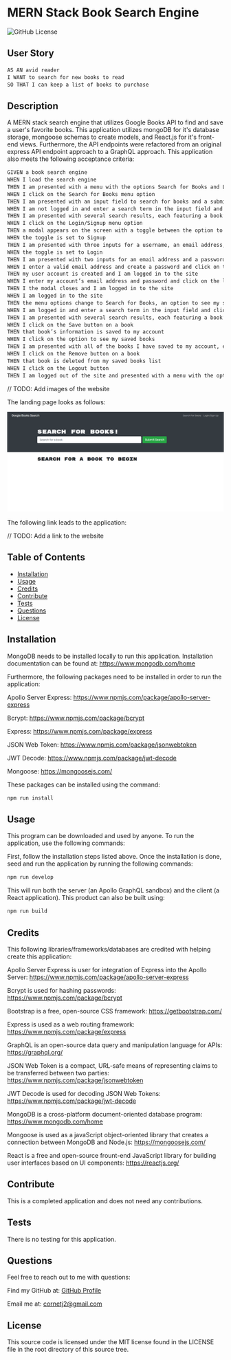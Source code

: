 # MERN Stack Book Search Engine

![GitHub License](https://img.shields.io/badge/License-MIT-green?style=plastic)

## User Story

```md
AS AN avid reader
I WANT to search for new books to read
SO THAT I can keep a list of books to purchase
```

## Description

A MERN stack search engine that utilizes Google Books API to find and save a user's favorite books. This application utilizes mongoDB for it's database storage, mongoose schemas to create models, and React.js for it's front-end views. Furthermore, the API endpoints were refactored from an original express API endpoint approach to a GraphQL approach. This application also meets the following acceptance criteria:

```md
GIVEN a book search engine
WHEN I load the search engine
THEN I am presented with a menu with the options Search for Books and Login/Signup and an input field to search for books and a submit button
WHEN I click on the Search for Books menu option
THEN I am presented with an input field to search for books and a submit button
WHEN I am not logged in and enter a search term in the input field and click the submit button
THEN I am presented with several search results, each featuring a book’s title, author, description, image, and a link to that book on the Google Books site
WHEN I click on the Login/Signup menu option
THEN a modal appears on the screen with a toggle between the option to log in or sign up
WHEN the toggle is set to Signup
THEN I am presented with three inputs for a username, an email address, and a password, and a signup button
WHEN the toggle is set to Login
THEN I am presented with two inputs for an email address and a password and login button
WHEN I enter a valid email address and create a password and click on the signup button
THEN my user account is created and I am logged in to the site
WHEN I enter my account’s email address and password and click on the login button
THEN I the modal closes and I am logged in to the site
WHEN I am logged in to the site
THEN the menu options change to Search for Books, an option to see my saved books, and Logout
WHEN I am logged in and enter a search term in the input field and click the submit button
THEN I am presented with several search results, each featuring a book’s title, author, description, image, and a link to that book on the Google Books site and a button to save a book to my account
WHEN I click on the Save button on a book
THEN that book’s information is saved to my account
WHEN I click on the option to see my saved books
THEN I am presented with all of the books I have saved to my account, each featuring the book’s title, author, description, image, and a link to that book on the Google Books site and a button to remove a book from my account
WHEN I click on the Remove button on a book
THEN that book is deleted from my saved books list
WHEN I click on the Logout button
THEN I am logged out of the site and presented with a menu with the options Search for Books and Login/Signup and an input field to search for books and a submit button  
```

// TODO: Add images of the website

The landing page looks as follows:

![landing-page](./assets/images/landing-page.png)



The following link leads to the application:

// TODO: Add a link to the website

## Table of Contents

- [Installation](#installation)
- [Usage](#usage)
- [Credits](#credits)
- [Contribute](#contribute)
- [Tests](#tests)
- [Questions](#questions)
- [License](#license)

## Installation

MongoDB needs to be installed locally to run this application. Installation documentation can be found at: https://www.mongodb.com/home

Furthermore, the following packages need to be installed in order to run the application:

Apollo Server Express: https://www.npmjs.com/package/apollo-server-express

Bcrypt: https://www.npmjs.com/package/bcrypt

Express: https://www.npmjs.com/package/express

JSON Web Token: https://www.npmjs.com/package/jsonwebtoken

JWT Decode: https://www.npmjs.com/package/jwt-decode

Mongoose: https://mongoosejs.com/

These packages can be installed using the command:

```md
npm run install
```

## Usage

This program can be downloaded and used by anyone. To run the application, use the following commands:

First, follow the installation steps listed above. Once the installation is done, seed and run the application by running the following commands:

```md
npm run develop
```

This will run both the server (an Apollo GraphQL sandbox) and the client (a React application). This product can also be built using:

```md
npm run build
```

## Credits

This following libraries/frameworks/databases are credited with helping create this application:

Apollo Server Express is user for integration of Express into the Apollo Server: https://www.npmjs.com/package/apollo-server-express

Bcrypt is used for hashing passwords: https://www.npmjs.com/package/bcrypt

Bootstrap is a free, open-source CSS framework: https://getbootstrap.com/

Express is used as a web routing framework: https://www.npmjs.com/package/express

GraphQL is an open-source data query and manipulation language for APIs: https://graphql.org/

JSON Web Token is a compact, URL-safe means of representing claims to be transferred between two parties: https://www.npmjs.com/package/jsonwebtoken

JWT Decode is used for decoding JSON Web Tokens: https://www.npmjs.com/package/jwt-decode

MongoDB is a cross-platform document-oriented database program: https://www.mongodb.com/home

Mongoose is used as a javaScript object-oriented library that creates a connection between MongoDB and Node.js: https://mongoosejs.com/

React is a free and open-source frount-end JavaScript library for building user interfaces based on UI components: https://reactjs.org/

## Contribute

This is a completed application and does not need any contributions.

## Tests

There is no testing for this application.

## Questions

Feel free to reach out to me with questions:

Find my GitHub at: [GitHub Profile](https://github.com/cornetj13)

Email me at: cornetj2@gmail.com

## License

This source code is licensed under the MIT license found in the LICENSE file in the root directory of this source tree.
